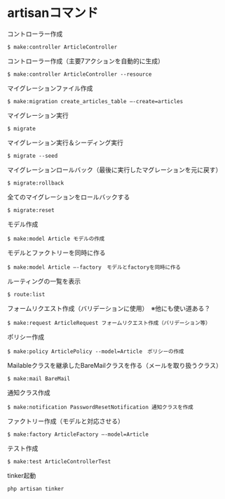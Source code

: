 # artisanコマンド

コントローラー作成

    $ make:controller ArticleController

コントローラー作成（主要7アクションを自動的に生成）

    $ make:controller ArticleController --resource


マイグレーションファイル作成

    $ make:migration create_articles_table —-create=articles

マイグレーション実行

    $ migrate 

マイグレーション実行＆シーディング実行

    $ migrate --seed

マイグレーションロールバック（最後に実行したマグレーションを元に戻す）

    $ migrate:rollback

全てのマイグレーションをロールバックする

    $ migrate:reset

モデル作成

    $ make:model Article モデルの作成

モデルとファクトリーを同時に作る

    $ make:model Article —-factory　モデルとfactoryを同時に作る

ルーティングの一覧を表示

    $ route:list

フォームリクエスト作成（バリデーションに使用）　※他にも使い道ある？

    $ make:request ArticleRequest フォームリクエスト作成（バリデーション等）

ポリシー作成

    $ make:policy ArticlePolicy --model=Article　ポリシーの作成

Mailableクラスを継承したBareMailクラスを作る（メールを取り扱うクラス）

    $ make:mail BareMail

通知クラス作成

    $ make:notification PasswordResetNotification 通知クラスを作成

ファクトリー作成（モデルと対応させる）

    $ make:factory ArticleFactory —-model=Article

テスト作成

    $ make:test ArticleControllerTest

tinker起動

    php artisan tinker